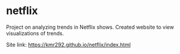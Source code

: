 # netflix
Project on analyzing trends in Netflix shows.  Created website to view visualizations of trends.

Site link: https://kmr292.github.io/netflix/index.html
